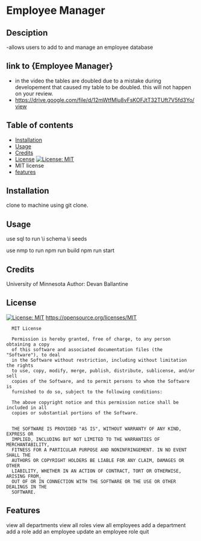 # Employee Manager

  ## Desciption
  
  -allows users to add to and manage an employee database

  ## link to {Employee Manager}
  - in the video the tables are doubled due to a mistake during developement that caused my table to be doubled. this will not happen on your review.
  - https://drive.google.com/file/d/12mWtfMlu8vFsKOFJtT32TUft7V5fd3Yo/view

  ## Table of contents

  - [Installation](#installation)
  - [Usage](#usage)
  - [Credits](#credits)
  - [License](#license)
  [![License: MIT](https://img.shields.io/badge/License-MIT-yellow.svg)](https://opensource.org/licenses/MIT)
  - MIT license
  - [features](#features)

  ## Installation

  clone to machine using git clone.

  ## Usage
  use sql to run
  \i schema
  \i seeds
  
  use nmp to run 
  npm run build
  npm run start 

  ## Credits

  University of Minnesota
  Author: Devan Ballantine

  ## License

  [![License: MIT](https://img.shields.io/badge/License-MIT-yellow.svg)](https://opensource.org/licenses/MIT)
  https://opensource.org/licenses/MIT
  
  
      MIT License
      
      Permission is hereby granted, free of charge, to any person obtaining a copy
      of this software and associated documentation files (the "Software"), to deal
      in the Software without restriction, including without limitation the rights
      to use, copy, modify, merge, publish, distribute, sublicense, and/or sell
      copies of the Software, and to permit persons to whom the Software is
      furnished to do so, subject to the following conditions:
      
      The above copyright notice and this permission notice shall be included in all
      copies or substantial portions of the Software.

      
      THE SOFTWARE IS PROVIDED "AS IS", WITHOUT WARRANTY OF ANY KIND, EXPRESS OR
      IMPLIED, INCLUDING BUT NOT LIMITED TO THE WARRANTIES OF MERCHANTABILITY,
      FITNESS FOR A PARTICULAR PURPOSE AND NONINFRINGEMENT. IN NO EVENT SHALL THE
      AUTHORS OR COPYRIGHT HOLDERS BE LIABLE FOR ANY CLAIM, DAMAGES OR OTHER
      LIABILITY, WHETHER IN AN ACTION OF CONTRACT, TORT OR OTHERWISE, ARISING FROM,
      OUT OF OR IN CONNECTION WITH THE SOFTWARE OR THE USE OR OTHER DEALINGS IN THE
      SOFTWARE.
    

  ## Features
view all departments
view all roles
view all employees
add a department
add a role
add an employee
update an employee role
quit
 
